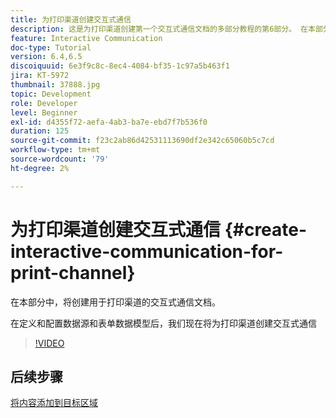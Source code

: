 ```yaml
---
title: 为打印渠道创建交互式通信
description: 这是为打印渠道创建第一个交互式通信文档的多部分教程的第6部分。 在本部分中，将创建用于打印渠道的交互式通信文档。
feature: Interactive Communication
doc-type: Tutorial
version: 6.4,6.5
discoiquuid: 6e3f9c8c-8ec4-4084-bf35-1c97a5b463f1
jira: KT-5972
thumbnail: 37888.jpg
topic: Development
role: Developer
level: Beginner
exl-id: d4355f72-aefa-4ab3-ba7e-ebd7f7b536f0
duration: 125
source-git-commit: f23c2ab86d42531113690df2e342c65060b5c7cd
workflow-type: tm+mt
source-wordcount: '79'
ht-degree: 2%

---
```


# 为打印渠道创建交互式通信 {#create-interactive-communication-for-print-channel}

在本部分中，将创建用于打印渠道的交互式通信文档。

在定义和配置数据源和表单数据模型后，我们现在将为打印渠道创建交互式通信

>[!VIDEO](https://video.tv.adobe.com/v/37888?quality=12&learn=on)

## 后续步骤

[将内容添加到目标区域](./add-content-to-target-areas.md)
